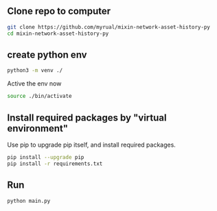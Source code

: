 ## Clone repo to computer
```bash
git clone https://github.com/myrual/mixin-network-asset-history-py
cd mixin-network-asset-history-py
```

## create python env

```bash
python3 -m venv ./
```

Active the env now
```bash
source ./bin/activate
```
## Install required packages by "virtual environment"

Use pip to upgrade pip itself, and install required packages.
```bash
pip install --upgrade pip
pip install -r requirements.txt
```


## Run
```bash
python main.py
```
